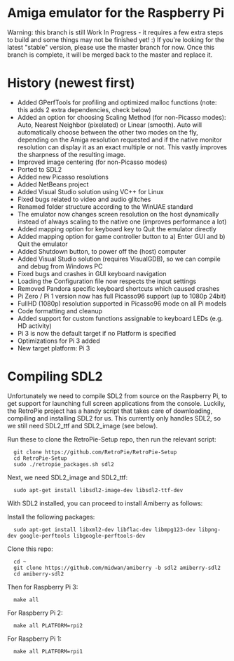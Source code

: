 Amiga emulator for the Raspberry Pi
=================================
Warning: this branch is still Work In Progress - it requires a few extra steps to build and some things may not be finished yet! :)
If you're looking for the latest "stable" version, please use the master branch for now.
Once this branch is complete, it will be merged back to the master and replace it.

# History (newest first)
- Added GPerfTools for profiling and optimized malloc functions (note: this adds 2 extra dependencies, check below)
- Added an option for choosing Scaling Method (for non-Picasso modes): Auto, Nearest Neighbor (pixelated) or Linear (smooth). Auto will automatically choose between the other two modes on the fly, depending on the Amiga resolution requested and if the native monitor resolution can display it as an exact multiple or not. This vastly improves the sharpness of the resulting image.
- Improved image centering (for non-Picasso modes)
- Ported to SDL2
- Added new Picasso resolutions
- Added NetBeans project
- Added Visual Studio solution using VC++ for Linux
- Fixed bugs related to video and audio glitches
- Renamed folder structure according to the WinUAE standard
- The emulator now changes screen resolution on the host dynamically instead of always scaling to the native one (improves performance a lot)
- Added mapping option for keyboard key to Quit the emulator directly
- Added mapping option for game controller button to a) Enter GUI and b) Quit the emulator
- Added Shutdown button, to power off the (host) computer
- Added Visual Studio solution (requires VisualGDB), so we can compile and debug from Windows PC
- Fixed bugs and crashes in GUI keyboard navigation
- Loading the Configuration file now respects the input settings
- Removed Pandora specific keyboard shortcuts which caused crashes
- Pi Zero / Pi 1 version now has full Picasso96 support (up to 1080p 24bit)
- FullHD (1080p) resolution supported in Picasso96 mode on all Pi models
- Code formatting and cleanup
- Added support for custom functions assignable to keyboard LEDs (e.g. HD activity)
- Pi 3 is now the default target if no Platform is specified
- Optimizations for Pi 3 added
- New target platform: Pi 3

# Compiling SDL2
Unfortunately we need to compile SDL2 from source on the Raspberry Pi, to get support for launching full screen applications from the console. Luckily, the RetroPie project has a handy script that takes care of downloading, compiling and installing SDL2 for us. This currently only handles SDL2, so we still need SDL2_ttf and SDL2_image (see below).

Run these to clone the RetroPie-Setup repo, then run the relevant script:

      git clone https://github.com/RetroPie/RetroPie-Setup
      cd RetroPie-Setup
      sudo ./retropie_packages.sh sdl2

Next, we need SDL2_image and SDL2_ttf:

      sudo apt-get install libsdl2-image-dev libsdl2-ttf-dev 

With SDL2 installed, you can proceed to install Amiberry as follows:

Install the following packages:

      sudo apt-get install libxml2-dev libflac-dev libmpg123-dev libpng-dev google-perftools libgoogle-perftools-dev

Clone this repo:
      
      cd ~
      git clone https://github.com/midwan/amiberry -b sdl2 amiberry-sdl2
      cd amiberry-sdl2
      
Then for Raspberry Pi 3:  

      make all

For Raspberry Pi 2:

      make all PLATFORM=rpi2

For Raspberry Pi 1:  

      make all PLATFORM=rpi1

